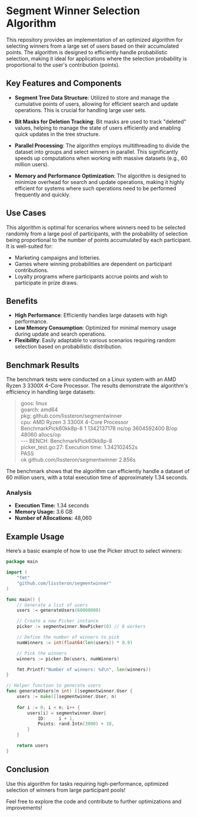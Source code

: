# Segment Winner Selection Algorithm

This repository provides an implementation of an optimized algorithm for selecting winners from a large set of users based on their accumulated points. The algorithm is designed to efficiently handle probabilistic selection, making it ideal for applications where the selection probability is proportional to the user's contribution (points).

## Key Features and Components

- **Segment Tree Data Structure**: Utilized to store and manage the cumulative points of users, allowing for efficient search and update operations. This is crucial for handling large user sets.

- **Bit Masks for Deletion Tracking**: Bit masks are used to track "deleted" values, helping to manage the state of users efficiently and enabling quick updates in the tree structure.

- **Parallel Processing**: The algorithm employs multithreading to divide the dataset into groups and select winners in parallel. This significantly speeds up computations when working with massive datasets (e.g., 60 million users).

- **Memory and Performance Optimization**: The algorithm is designed to minimize overhead for search and update operations, making it highly efficient for systems where such operations need to be performed frequently and quickly.

## Use Cases

This algorithm is optimal for scenarios where winners need to be selected randomly from a large pool of participants, with the probability of selection being proportional to the number of points accumulated by each participant. It is well-suited for:
- Marketing campaigns and lotteries.
- Games where winning probabilities are dependent on participant contributions.
- Loyalty programs where participants accrue points and wish to participate in prize draws.

## Benefits

- **High Performance**: Efficiently handles large datasets with high performance.
- **Low Memory Consumption**: Optimized for minimal memory usage during update and search operations.
- **Flexibility**: Easily adaptable to various scenarios requiring random selection based on probabilistic distribution.

## Benchmark Results

The benchmark tests were conducted on a Linux system with an AMD Ryzen 3 3300X 4-Core Processor. The results demonstrate the algorithm's efficiency in handling large datasets:

>goos: linux  
>goarch: amd64  
>pkg: github.com/lissteron/segmentwinner  
>cpu: AMD Ryzen 3 3300X 4-Core Processor               
>BenchmarkPick60kk8p-8   	       1	1342137178 ns/op	3604592400 B/op	   48060 allocs/op  
>--- BENCH: BenchmarkPick60kk8p-8  
>    picker_test.go:27: Execution time: 1.342102452s  
>PASS  
>ok  	github.com/lissteron/segmentwinner	2.856s  

The benchmark shows that the algorithm can efficiently handle a dataset of 60 million users, with a total execution time of approximately 1.34 seconds.

### Analysis

- **Execution Time:** 1.34 seconds
- **Memory Usage:** 3.6 GB
- **Number of Allocations:** 48,060

## Example Usage
Here’s a basic example of how to use the Picker struct to select winners:

```go
package main

import (
	"fmt"
	"github.com/lissteron/segmentwinner"
)

func main() {
	// Generate a list of users
	users := generateUsers(60000000)

	// Create a new Picker instance
	picker := segmentwinner.NewPicker(8) // 8 workers

	// Define the number of winners to pick
	numWinners := int(float64(len(users)) * 0.9)

	// Pick the winners
	winners := picker.Do(users, numWinners)

	fmt.Printf("Number of winners: %d\n", len(winners))
}

// Helper function to generate users
func generateUsers(n int) []segmentwinner.User {
	users := make([]segmentwinner.User, n)
    
	for i := 0; i < n; i++ {
		users[i] = segmentwinner.User{
			ID:     i + 1,
			Points: rand.Intn(3000) + 10,
		}
	}

	return users
}
```

## Conclusion

Use this algorithm for tasks requiring high-performance, optimized selection of winners from large participant pools!

Feel free to explore the code and contribute to further optimizations and improvements!
